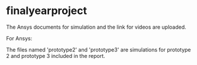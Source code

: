 # finalyearproject

The Ansys documents for simulation and the link for videos are uploaded.

For Ansys:  

The files named 'prototype2' and 'prototype3' are simulations for prototype 2 and prototype 3 included in the report.

